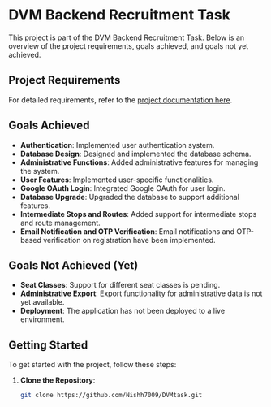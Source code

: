 # DVM Backend Recruitment Task

This project is part of the DVM Backend Recruitment Task. Below is an overview of the project requirements, goals achieved, and goals not yet achieved.

## Project Requirements

For detailed requirements, refer to the [project documentation here](https://indigo-gastonia-790.notion.site/DVM-Sem-2-Recruitment-Task-1886e2d9336a808da55bdda304e3b2f8).

## Goals Achieved

- **Authentication**: Implemented user authentication system.
- **Database Design**: Designed and implemented the database schema.
- **Administrative Functions**: Added administrative features for managing the system.
- **User Features**: Implemented user-specific functionalities.
- **Google OAuth Login**: Integrated Google OAuth for user login.
- **Database Upgrade**: Upgraded the database to support additional features.
- **Intermediate Stops and Routes**: Added support for intermediate stops and route management.
- **Email Notification and OTP Verification**: Email notifications and OTP-based verification on registration have been implemented.

## Goals Not Achieved (Yet)

- **Seat Classes**: Support for different seat classes is pending.
- **Administrative Export**: Export functionality for administrative data is not yet available.
- **Deployment**: The application has not been deployed to a live environment.

## Getting Started

To get started with the project, follow these steps:

1. **Clone the Repository**:
   ```bash
   git clone https://github.com/Nishh7009/DVMtask.git
